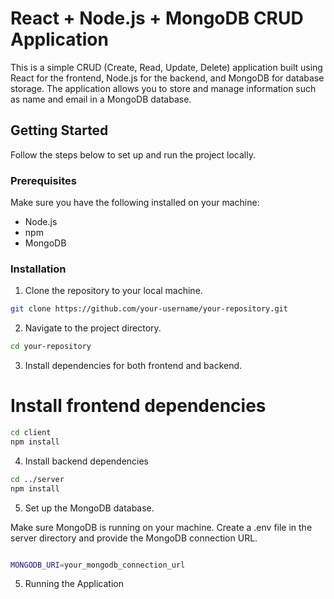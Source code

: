 # React + Node.js + MongoDB CRUD Application

This is a simple CRUD (Create, Read, Update, Delete) application built using React for the frontend, Node.js for the backend, and MongoDB for database storage. The application allows you to store and manage information such as name and email in a MongoDB database.

## Getting Started

Follow the steps below to set up and run the project locally.

### Prerequisites

Make sure you have the following installed on your machine:

- Node.js
- npm
- MongoDB

### Installation

1. Clone the repository to your local machine.

```bash
git clone https://github.com/your-username/your-repository.git
```

2. Navigate to the project directory.

```bash
cd your-repository
```

3. Install dependencies for both frontend and backend.

# Install frontend dependencies

```bash
cd client
npm install
```

4. Install backend dependencies

```bash
cd ../server
npm install

```

5. Set up the MongoDB database.

Make sure MongoDB is running on your machine.
Create a .env file in the server directory and provide the MongoDB connection URL.

```bash

MONGODB_URI=your_mongodb_connection_url
```

5. Running the Application

```

```
